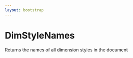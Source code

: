 ```yaml
---
layout: bootstrap
---
```


# DimStyleNames

Returns the names of all dimension styles in the document


